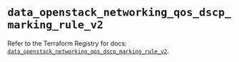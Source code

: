 # `data_openstack_networking_qos_dscp_marking_rule_v2`

Refer to the Terraform Registry for docs: [`data_openstack_networking_qos_dscp_marking_rule_v2`](https://registry.terraform.io/providers/terraform-provider-openstack/openstack/3.0.0/docs/data-sources/networking_qos_dscp_marking_rule_v2).
